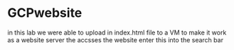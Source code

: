 # GCPwebsite
in this lab we were able to upload in index.html file to a VM to make it work as a website server 
the accsses the website enter this into the search bar 
